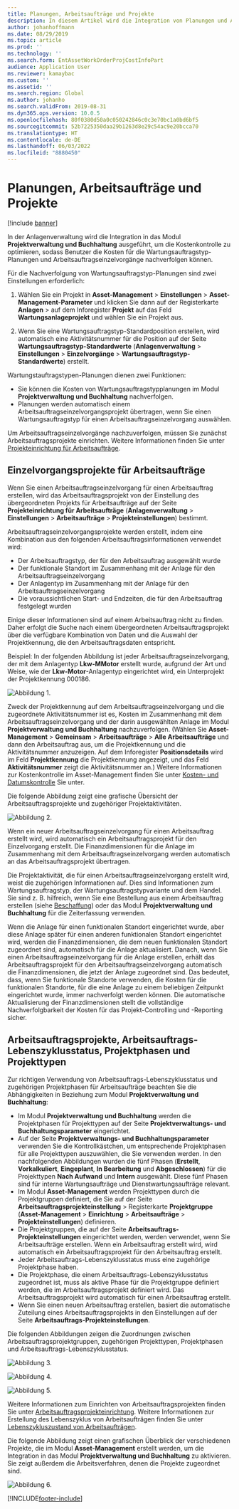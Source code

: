 ```yaml
---
title: Planungen, Arbeitsaufträge und Projekte
description: In diesem Artikel wird die Integration von Planungen und Arbeitsaufträgen in das Projektverwaltungs- und Buchhaltungsmodul in der Anlagenverwaltung erklärt.
author: johanhoffmann
ms.date: 08/29/2019
ms.topic: article
ms.prod: ''
ms.technology: ''
ms.search.form: EntAssetWorkOrderProjCostInfoPart
audience: Application User
ms.reviewer: kamaybac
ms.custom: ''
ms.assetid: ''
ms.search.region: Global
ms.author: johanho
ms.search.validFrom: 2019-08-31
ms.dyn365.ops.version: 10.0.5
ms.openlocfilehash: 80f0380d50a0c050242846c0c3e70bc1a0bd6bf5
ms.sourcegitcommit: 52b7225350daa29b1263d8e29c54ac9e20bcca70
ms.translationtype: HT
ms.contentlocale: de-DE
ms.lasthandoff: 06/03/2022
ms.locfileid: "8880450"
---
```

# <a name="forecasts-work-orders-and-projects"></a>Planungen, Arbeitsaufträge und Projekte

[!include [banner](../../includes/banner.md)]

 

In der Anlagenverwaltung wird die Integration in das Modul **Projektverwaltung und Buchhaltung** ausgeführt, um die Kostenkontrolle zu optimieren, sodass Benutzer die Kosten für die Wartungsauftragstyp-Planungen und Arbeitsauftragseinzelvorgänge nachverfolgen können.

Für die Nachverfolgung von Wartungsauftragstyp-Planungen sind zwei Einstellungen erforderlich:

1. Wählen Sie ein Projekt in **Asset-Management** > **Einstellungen** > **Asset-Management-Parameter** und klicken Sie dann auf der Registerkarte **Anlagen** > auf dem Inforegister **Projekt** auf das Feld **Wartungsanlageprojekt** und wählen Sie ein Projekt aus.

2. Wenn Sie eine Wartungsauftragstyp-Standardposition erstellen, wird automatisch eine Aktivitätsnummer für die Position auf der Seite **Wartungsauftragstyp-Standardwerte** (**Anlagenverwaltung** > **Einstellungen** > **Einzelvorgänge** > **Wartungsauftragstyp-Standardwerte**) erstellt.

Wartungstauftragstypen-Planungen dienen zwei Funktionen: 

- Sie können die Kosten von Wartungsauftragstypplanungen im Modul **Projektverwaltung und Buchhaltung** nachverfolgen. 
- Planungen werden automatisch einem Arbeitsauftragseinzelvorgangsprojekt übertragen, wenn Sie einen Wartungsauftragstyp für einen Arbeitsauftragseinzelvorgang auswählen.

Um Arbeitsauftragseinzelvorgänge nachzuverfolgen, müssen Sie zunächst Arbeitsauftragsprojekte einrichten. Weitere Informationen finden Sie unter [Projekteinrichtung für Arbeitsaufträge](../setup-for-work-orders/work-order-project-setup.md).

## <a name="work-order-job-projects"></a>Einzelvorgangsprojekte für Arbeitsaufträge

Wenn Sie einen Arbeitsauftragseinzelvorgang für einen Arbeitsauftrag erstellen, wird das Arbeitsauftragsprojekt von der Einstellung des übergeordneten Projekts für Arbeitsaufträge auf der Seite **Projekteinrichtung für Arbeitsaufträge** (**Anlagenverwaltung** > **Einstellungen** > **Arbeitsaufträge** > **Projekteinstellungen**) bestimmt.

Arbeitsauftragseinzelvorgangsprojekte werden erstellt, indem eine Kombination aus den folgenden Arbeitsauftragsinformationen verwendet wird:

- Der Arbeitsauftragstyp, der für den Arbeitsauftrag ausgewählt wurde 
- Der funktionale Standort im Zusammenhang mit der Anlage für den Arbeitsauftragseinzelvorgang
- Der Anlagentyp im Zusammenhang mit der Anlage für den Arbeitsauftragseinzelvorgang  
- Die voraussichtlichen Start- und Endzeiten, die für den Arbeitsauftrag festgelegt wurden  

Einige dieser Informationen sind auf einem Arbeitsauftrag nicht zu finden. Daher erfolgt die Suche nach einem übergeordneten Arbeitsauftragsprojekt über die verfügbare Kombination von Daten und die Auswahl der Projektkennung, die den Arbeitsauftragsdaten entspricht.

Beispiel: In der folgenden Abbildung ist jeder Arbeitsauftragseinzelvorgang, der mit dem Anlagentyp **Lkw-MMotor** erstellt wurde, aufgrund der Art und Weise, wie der **Lkw-Motor**-Anlagentyp eingerichtet wird, ein Unterprojekt der Projektkennung 000186.

![Abbildung 1.](media/01-integration-to-pma.png)

Zweck der Projektkennung auf dem Arbeitsauftragseinzelvorgang und die zugeordnete Aktivitätsnummer ist es, Kosten im Zusammenhang mit dem Arbeitsauftragseinzelvorgang und der darin ausgewählten Anlage im Modul **Projektverwaltung und Buchhaltung** nachzuverfolgen. (Wählen Sie **Asset-Management** > **Gemeinsam** > **Arbeitsaufträge** > **Alle Arbeitsaufträge** und dann den Arbeitsauftrag aus, um die Projektkennung und die Aktivitätsnummer anzuzeigen. Auf dem Inforegister **Positionsdetails** wird im Feld **Projektkennung** die Projektkennung angezeigt, und das Feld **Aktivitätsnummer** zeigt die Aktivitätsnummer an.) Weitere Informationen zur Kostenkontrolle im Asset-Management finden Sie unter [Kosten- und Datumskontrolle](../controlling-and-reporting/cost-and-date-control.md) Sie unter.

Die folgende Abbildung zeigt eine grafische Übersicht der Arbeitsauftragsprojekte und zugehöriger Projektaktivitäten.

![Abbildung 2.](media/02-integration-to-pma.png)

Wenn ein neuer Arbeitsauftragseinzelvorgang für einen Arbeitsauftrag erstellt wird, wird automatisch ein Arbeitsauftragsprojekt für den Einzelvorgang erstellt. Die Finanzdimensionen für die Anlage im Zusammenhang mit dem Arbeitsauftragseinzelvorgang werden automatisch an das Arbeitsauftragsprojekt übertragen.

Die Projektaktivität, die für einen Arbeitsauftragseinzelvorgang erstellt wird, weist die zugehörigen Informationen auf. Dies sind Informationen zum Wartungsauftragstyp, der Wartungsauftragstypvariante und dem Handel. Sie sind z. B. hilfreich, wenn Sie eine Bestellung aus einem Arbeitsauftrag erstellen (siehe [Beschaffung](../work-orders/procurement.md)) oder das Modul **Projektverwaltung und Buchhaltung** für die Zeiterfassung verwenden.

Wenn die Anlage für einen funktionalen Standort eingerichtet wurde, aber diese Anlage später für einen anderen funktionalen Standort eingerichtet wird, werden die Finanzdimensionen, die dem neuen funktionalen Standort zugeordnet sind, automatisch für die Anlage aktualisiert. Danach, wenn Sie einen Arbeitsauftragseinzelvorgang für die Anlage erstellen, erhält das Arbeitsauftragsprojekt für den Arbeitsauftragseinzelvorgang automatisch die Finanzdimensionen, die jetzt der Anlage zugeordnet sind. Das bedeutet, dass, wenn Sie funktionale Standorte verwenden, die Kosten für die funktionalen Standorte, für die eine Anlage zu einem beliebigen Zeitpunkt eingerichtet wurde, immer nachverfolgt werden können. Die automatische Aktualisierung der Finanzdimensionen stellt die vollständige Nachverfolgbarkeit der Kosten für das Projekt-Controlling und -Reporting sicher.

## <a name="work-order-projects-work-order-lifecycle-states-project-stages-and-project-types"></a>Arbeitsauftragsprojekte, Arbeitsauftrags-Lebenszyklusstatus, Projektphasen und Projekttypen

Zur richtigen Verwendung von Arbeitsauftrags-Lebenszyklusstatus und zugehörigen Projektphasen für Arbeitsaufträge beachten Sie die Abhängigkeiten in Beziehung zum Modul **Projektverwaltung und Buchhaltung**:

- Im Modul **Projektverwaltung und Buchhaltung** werden die Projektphasen für Projekttypen auf der Seite **Projektverwaltungs- und Buchhaltungsparameter** eingerichtet.  
- Auf der Seite **Projektverwaltungs- und Buchhaltungsparameter** verwenden Sie die Kontrollkästchen, um entsprechende Projektphasen für alle Projekttypen auszuwählen, die Sie verwenden werden. In den nachfolgenden Abbildungen wurden die fünf Phasen (**Erstellt**, **Vorkalkuliert**, **Eingeplant**, **In Bearbeitung** und **Abgeschlossen**) für die Projekttypen **Nach Aufwand** und **Intern** ausgewählt. Diese fünf Phasen sind für interne Wartungsaufträge und Dienstwartungsaufträge relevant.
- Im Modul **Asset-Management** werden Projekttypen durch die Projektgruppen definiert, die Sie auf der Seite **Arbeitsauftragsprojekteinstellung** > Registerkarte **Projektgruppe** (**Asset-Management** > **Einrichtung** > **Arbeitsaufträge** > **Projekteinstellungen**) definieren.  
- Die Projektgruppen, die auf der Seite **Arbeitsauftrags-Projekteinstellungen** eingerichtet werden, werden verwendet, wenn Sie Arbeitsaufträge erstellen. Wenn ein Arbeitsauftrag erstellt wird, wird automatisch ein Arbeitsauftragsprojekt für den Arbeitsauftrag erstellt.  
- Jeder Arbeitsauftrags-Lebenszyklusstatus muss eine zugehörige Projektphase haben.  
- Die Projektphase, die einem Arbeitsauftrags-Lebenszyklusstatus zugeordnet ist, muss als aktive Phase für die Projektgruppe definiert werden, die im Arbeitsauftragsprojekt definiert wird. Das Arbeitsauftragsprojekt wird automatisch für einen Arbeitsauftrag erstellt.
- Wenn Sie einen neuen Arbeitsauftrag erstellen, basiert die automatische Zuteilung eines Arbeitsauftragsprojekts in den Einstellungen auf der Seite **Arbeitsauftrags-Projekteinstellungen**.  

Die folgenden Abbildungen zeigen die Zuordnungen zwischen Arbeitsauftragsprojektgruppen, zugehörigen Projekttypen, Projektphasen und Arbeitsauftrags-Lebenszyklusstatus.

![Abbildung 3.](media/03-integration-to-pma.png)

![Abbildung 4.](media/04-integration-to-pma.png)

![Abbildung 5.](media/05-integration-to-pma.png)

Weitere Informationen zum Einrichten von Arbeitsauftragsprojekten finden Sie unter [Arbeitsauftragsprojekteinrichtung](../setup-for-work-orders/work-order-project-setup.md). Weitere Informationen zur Erstellung des Lebenszyklus von Arbeitsaufträgen finden Sie unter [Lebenszykluszustand von Arbeitsaufträgen](../setup-for-work-orders/work-order-lifecycle-states.md).

Die folgende Abbildung zeigt einen grafischen Überblick der verschiedenen Projekte, die im Modul **Asset-Management** erstellt werden, um die Integration in das Modul **Projektverwaltung und Buchhaltung** zu aktivieren. Sie zeigt außerdem die Arbeitsverfahren, denen die Projekte zugeordnet sind.

![Abbildung 6.](media/06-integration-to-pma.png)



[!INCLUDE[footer-include](../../../includes/footer-banner.md)]